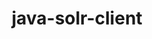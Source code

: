 ---
title: java-solr-client
registryType: instrumentation
tags:
  - opentracing
  - Java
repo: https://github.com/opentracing-contrib/java-solr-client
license: Apache License 2.0
description: OpenTracing Instrumentation for Solr Client
authors: OpenTracing Contributors
---